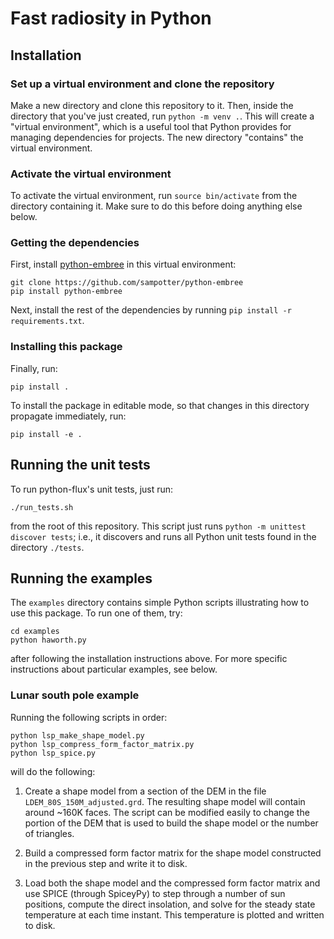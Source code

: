 # Fast radiosity in Python #

## Installation ##

### Set up a virtual environment and clone the repository ###

Make a new directory and clone this repository to it. Then, inside the
directory that you've just created, run `python -m venv .`. This will
create a "virtual environment", which is a useful tool that Python
provides for managing dependencies for projects. The new directory
"contains" the virtual environment.

### Activate the virtual environment ###

To activate the virtual environment, run `source bin/activate` from
the directory containing it. Make sure to do this before doing
anything else below.

### Getting the dependencies ###

First, install
[python-embree](https://github.com/sampotter/python-embree) in this
virtual environment:
``` shell
git clone https://github.com/sampotter/python-embree
pip install python-embree
```
Next, install the rest of the dependencies by running `pip install -r
requirements.txt`.

### Installing this package ###

Finally, run:
``` shell
pip install .
```
To install the package in editable mode, so that changes in this
directory propagate immediately, run:
``` shell
pip install -e .
```

## Running the unit tests ##

To run python-flux's unit tests, just run:
``` shell
./run_tests.sh
```
from the root of this repository. This script just runs `python -m unittest discover tests`; i.e., it discovers and runs all Python unit tests found in the directory `./tests`.

## Running the examples ##

The `examples` directory contains simple Python scripts illustrating
how to use this package. To run one of them, try:
``` shell
cd examples
python haworth.py
```
after following the installation instructions above. For more specific
instructions about particular examples, see below.

### Lunar south pole example

Running the following scripts in order:
``` shell
python lsp_make_shape_model.py
python lsp_compress_form_factor_matrix.py
python lsp_spice.py
```
will do the following:

1. Create a shape model from a section of the DEM in the file
   `LDEM_80S_150M_adjusted.grd`. The resulting shape model will
   contain around ~160K faces. The script can be modified easily to
   change the portion of the DEM that is used to build the shape model
   or the number of triangles.

2. Build a compressed form factor matrix for the shape model
   constructed in the previous step and write it to disk.

3. Load both the shape model and the compressed form factor matrix and
   use SPICE (through SpiceyPy) to step through a number of sun
   positions, compute the direct insolation, and solve for the steady
   state temperature at each time instant. This temperature is plotted
   and written to disk.
